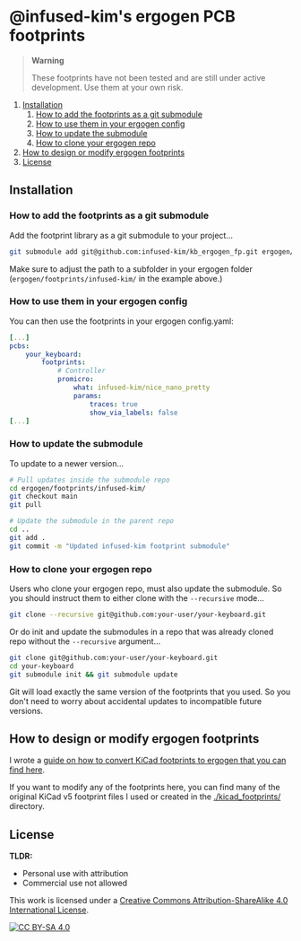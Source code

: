 # @infused-kim's ergogen PCB footprints

> **Warning**
>
> These footprints have not been tested and are still under active development. Use them at your own risk.

1. [Installation](#installation)
    1. [How to add the footprints as a git submodule](#how-to-add-the-footprints-as-a-git-submodule)
    2. [How to use them in your ergogen config](#how-to-use-them-in-your-ergogen-config)
    3. [How to update the submodule](#how-to-update-the-submodule)
    4. [How to clone your ergogen repo](#how-to-clone-your-ergogen-repo)
2. [How to design or modify ergogen footprints](#how-to-design-or-modify-ergogen-footprints)
3. [License](#license)


## Installation

### How to add the footprints as a git submodule

Add the footprint library as a git submodule to your project...

```bash
git submodule add git@github.com:infused-kim/kb_ergogen_fp.git ergogen/footprints/infused-kim/
```

Make sure to adjust the path to a subfolder in your ergogen folder (`ergogen/footprints/infused-kim/` in the example above.)

### How to use them in your ergogen config

You can then use the footprints in your ergogen config.yaml:

```yaml
[...]
pcbs:
    your_keyboard:
        footprints:
            # Controller
            promicro:
                what: infused-kim/nice_nano_pretty
                params:
                    traces: true
                    show_via_labels: false
[...]
```

### How to update the submodule

To update to a newer version...

```bash
# Pull updates inside the submodule repo
cd ergogen/footprints/infused-kim/
git checkout main
git pull

# Update the submodule in the parent repo
cd ..
git add .
git commit -m "Updated infused-kim footprint submodule"
```

### How to clone your ergogen repo

Users who clone your ergogen repo, must also update the submodule. So you should instruct them to either clone with the `--recursive` mode...

```bash
git clone --recursive git@github.com:your-user/your-keyboard.git
```

Or do init and update the submodules in a repo that was already cloned repo without the `--recursive` argument...

```bash
git clone git@github.com:your-user/your-keyboard.git
cd your-keyboard
git submodule init && git submodule update
```

Git will load exactly the same version of the footprints that you used. So you don't need to worry about accidental updates to incompatible future versions.

## How to design or modify ergogen footprints

I wrote a [guide on how to convert KiCad footprints to ergogen that you can find here](https://www.notion.so/nilnil/Convert-Kicad-Footprint-to-Ergogen-8340ce87ad554c69af4e3f92bc9a0898?pvs=4).

If you want to modify any of the footprints here, you can find many of the original KiCad v5 footprint files I used or created in the [./kicad_footprints/](./kicad_footprints/) directory.

## License

**TLDR:**

- Personal use with attribution
- Commercial use not allowed

This work is licensed under a
[Creative Commons Attribution-ShareAlike 4.0 International License][cc-by-sa].

[![CC BY-SA 4.0][cc-by-sa-image]][cc-by-sa]

[cc-by-sa]: http://creativecommons.org/licenses/by-sa/4.0/
[cc-by-sa-image]: https://licensebuttons.net/l/by-sa/4.0/88x31.png
[cc-by-sa-shield]: https://img.shields.io/badge/License-CC%20BY--SA%204.0-lightgrey.svg
